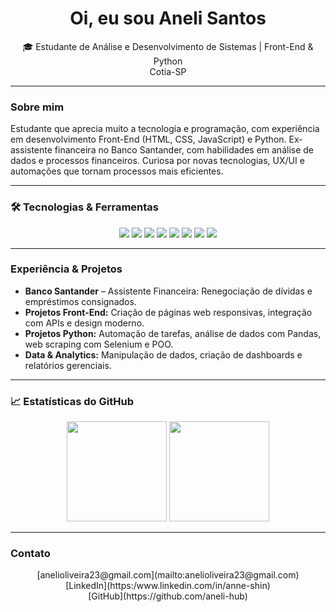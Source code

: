 <h1 align="center"> Oi, eu sou Aneli Santos</h1>
<p align="center">
  🎓 Estudante de Análise e Desenvolvimento de Sistemas | Front-End & Python <br>
  Cotia-SP 
</p>

---

### Sobre mim
<p>
 Estudante que aprecia muito a tecnologia e programação, com experiência em desenvolvimento Front-End (HTML, CSS, JavaScript) e Python.  
 Ex-assistente financeira no Banco Santander, com habilidades em análise de dados e processos financeiros.  
 Curiosa por novas tecnologias, UX/UI e automações que tornam processos mais eficientes.
</p>

---

### 🛠️ Tecnologias & Ferramentas
<p align="center">
  <img src="https://img.shields.io/badge/HTML5-E34F26?style=for-the-badge&logo=html5&logoColor=white"/>
  <img src="https://img.shields.io/badge/CSS3-1572B6?style=for-the-badge&logo=css3&logoColor=white"/>
  <img src="https://img.shields.io/badge/JavaScript-F7DF1E?style=for-the-badge&logo=javascript&logoColor=black"/>
  <img src="https://img.shields.io/badge/Python-3776AB?style=for-the-badge&logo=python&logoColor=white"/>
  <img src="https://img.shields.io/badge/GitHub-181717?style=for-the-badge&logo=github&logoColor=white"/>
  <img src="https://img.shields.io/badge/Git-FF4F00?style=for-the-badge&logo=git&logoColor=white"/>
  <img src="https://img.shields.io/badge/Power%20BI-F2C811?style=for-the-badge&logo=powerbi&logoColor=black"/>
  <img src="https://img.shields.io/badge/SQL-4479A1?style=for-the-badge&logo=MySQL&logoColor=white"/>
</p>

---

###  Experiência & Projetos
-  **Banco Santander** – Assistente Financeira: Renegociação de dívidas e empréstimos consignados.  
-  **Projetos Front-End:** Criação de páginas web responsivas, integração com APIs e design moderno.  
-  **Projetos Python:** Automação de tarefas, análise de dados com Pandas, web scraping com Selenium e POO.  
-  **Data & Analytics:** Manipulação de dados, criação de dashboards e relatórios gerenciais.

---

### 📈 Estatísticas do GitHub
<p align="center">
  <img height="160em" src="https://github-readme-stats.vercel.app/api?username=aneli-hub&show_icons=true&theme=tokyonight&count_private=true"/>
  <img height="160em" src="https://github-readme-stats.vercel.app/api/top-langs/?username=aneli-hub&layout=compact&theme=tokyonight"/>
</p>

---

###  Contato
<p align="center">
  [anelioliveira23@gmail.com](mailto:anelioliveira23@gmail.com) <br>
  [LinkedIn](https:/www.linkedin.com/in/anne-shin) <br>
  [GitHub](https://github.com/aneli-hub)
</p>

